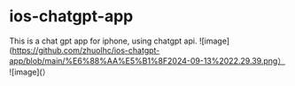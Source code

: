 # ios-chatgpt-app
This is a chat gpt app for iphone, using chatgpt api.
![image](https://github.com/zhuolhc/ios-chatgpt-app/blob/main/%E6%88%AA%E5%B1%8F2024-09-13%2022.29.39.png）
![image](）
